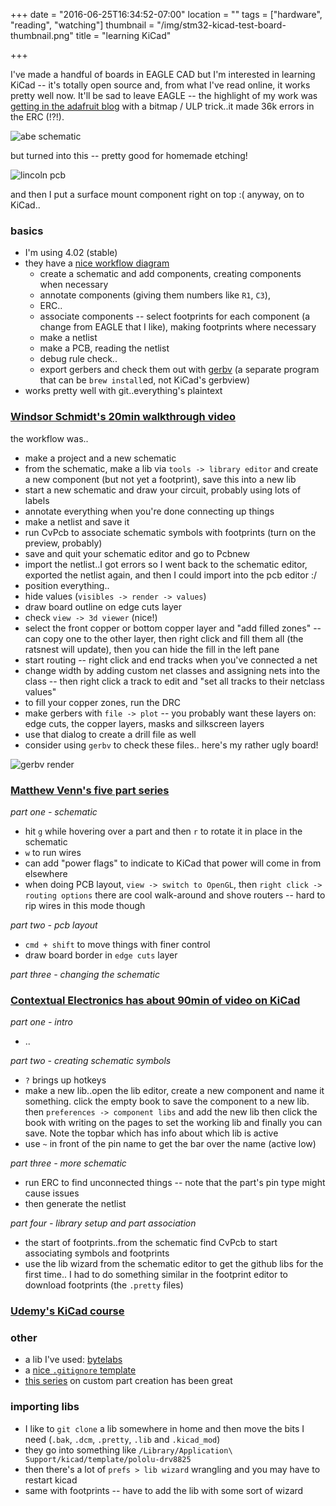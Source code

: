 +++
date = "2016-06-25T16:34:52-07:00"
location = ""
tags = ["hardware", "reading", "watching"]
thumbnail = "/img/stm32-kicad-test-board-thumbnail.png"
title = "learning KiCad"

+++

I've made a handful of boards in EAGLE CAD but I'm interested in learning KiCad --
it's totally open source and, from what I've read online, it works pretty well now.
It'll be sad to leave EAGLE --
the highlight of my work was [getting in the adafruit blog](https://blog.adafruit.com/2010/02/17/four-score-and-seven-boards-ago/)
with a bitmap / ULP trick..it made 36k errors in the ERC (!?!).

<!--more-->

![abe schematic](/img/abe-schematic.png)

but turned into this -- pretty good for homemade etching!

![lincoln pcb](/img/lincoln-pcb.jpg)

and then I put a surface mount component right on top :(
anyway, on to KiCad..


### basics
* I'm using 4.02 (stable)
* they have a [nice workflow diagram](http://docs.kicad-pcb.org/en/getting_started_in_kicad.html#kicad-work-flow-overview)
  * create a schematic and add components, creating components when necessary
  * annotate components (giving them numbers like `R1`, `C3`),
  * ERC..
  * associate components -- select footprints for each component
  (a change from EAGLE that I like), making footprints where necessary
  * make a netlist
  * make a PCB, reading the netlist
  * debug rule check..
  * export gerbers and check them out with [gerbv](http://gerbv.geda-project.org/)
  (a separate program that can be `brew install`ed, not KiCad's gerbview)
* works pretty well with git..everything's plaintext


### [Windsor Schmidt's 20min walkthrough video](https://www.youtube.com/watch?v=zK3rDhJqMu0)

the workflow was..

* make a project and a new schematic
* from the schematic, make a lib via `tools -> library editor`
and create a new component (but not yet a footprint),
save this into a new lib
* start a new schematic and draw your circuit, probably using lots of labels
* annotate everything when you're done connecting up things
* make a netlist and save it
* run CvPcb to associate schematic symbols with footprints (turn on the preview, probably)
* save and quit your schematic editor and go to Pcbnew
* import the netlist..I got errors so I went back to the schematic editor,
exported the netlist again, and then I could import into the pcb editor :/
* position everything..
* hide values (`visibles -> render -> values`)
* draw board outline on edge cuts layer
* check `view -> 3d viewer` (nice!)
* select the front copper or bottom copper layer and "add filled zones" --
can copy one to the other layer, then right click and fill them all
(the ratsnest will update), then you can hide the fill in the left pane
* start routing -- right click and end tracks when you've connected a net
* change width by adding custom net classes and assigning nets into the class --
then right click a track to edit and "set all tracks to their netclass values"
* to fill your copper zones, run the DRC
* make gerbers with `file -> plot` -- you probably want these layers on:
edge cuts, the copper layers, masks and silkscreen layers
* use that dialog to create a drill file as well
* consider using `gerbv` to check these files.. here's my rather ugly board!

![gerbv render](/img/kicad-schmidt-walkthrough-render.png)


### [Matthew Venn's five part series](https://www.youtube.com/watch?v=v-qCI8wv72w&list=PLmcDgdDpcaPjIBy60y22XzG036ckQI7bC)

*part one - schematic*

* hit `g` while hovering over a part and then `r` to rotate it in place in the schematic
* `w` to run wires
* can add "power flags" to indicate to KiCad that power will come in from elsewhere
* when doing PCB layout, `view -> switch to OpenGL`, then `right click -> routing options`
there are cool walk-around and shove routers --
hard to rip wires in this mode though

*part two - pcb layout*

* `cmd + shift` to move things with finer control
* draw board border in `edge cuts` layer

*part three - changing the schematic*


### [Contextual Electronics has about 90min of video on KiCad](https://contextualelectronics.com/learning/getting-to-blinky-4-0/)

*part one - intro*

* ..

*part two - creating schematic symbols*

* `?` brings up hotkeys
* make a new lib..open the lib editor, create a new component and name it something.
click the empty book to save the component to a new lib.
then `preferences -> component libs` and add the new lib
then click the book with writing on the pages to set the working lib and finally you can save.
Note the topbar which has info about which lib is active
* use `~` in front of the pin name to get the bar over the name (active low)

*part three - more schematic*

* run ERC to find unconnected things -- note that the part's pin type might cause issues
* then generate the netlist

*part four - library setup and part association*

* the start of footprints..from the schematic find CvPcb to start associating symbols and footprints
* use the lib wizard from the schematic editor to get the github libs for the first time..
I had to do something similar in the footprint editor to download footprints (the `.pretty` files)


### [Udemy's KiCad course](https://www.udemy.com/kicad-pro/)


### other

* a lib I've used: [bytelabs](https://github.com/open-project/kicadlibrary)
* a [nice `.gitignore` template](https://gist.github.com/masahirosuzuka/6a333a0305e6903686c9)
* [this series](http://kicad.txplore.com/?p=116) on custom part creation has been great


### importing libs

* I like to `git clone` a lib somewhere in home
and then move the bits I need (`.bak`, `.dcm`, `.pretty`, `.lib` and `.kicad_mod`)
* they go into something like `/Library/Application\ Support/kicad/template/pololu-drv8825`
* then there's a lot of `prefs > lib wizard` wrangling and you may have to restart kicad
* same with footprints -- have to add the lib with some sort of wizard
